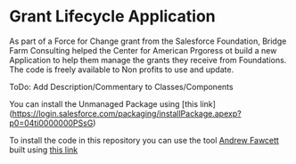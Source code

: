 Grant Lifecycle Application
=================

As part of a Force for Change grant from the Salesforce Foundation, Bridge Farm Consulting helped the Center for American Prgoress ot build a new Application to help them manage the grants they receive from Foundations. The code is freely available to Non profits to use and update. 

ToDo:
Add Description/Commentary to Classes/Components

You can install the Unmanaged Package using [this link] (https://login.salesforce.com/packaging/installPackage.apexp?p0=04ti0000000PSsG)

To install the code in this repository you can use the tool [Andrew Fawcett](http://andyinthecloud.com/) built using [this link](https://githubsfdeploy.herokuapp.com/app/githubdeploy/britishboyindc/GrantLifecycleApp)
